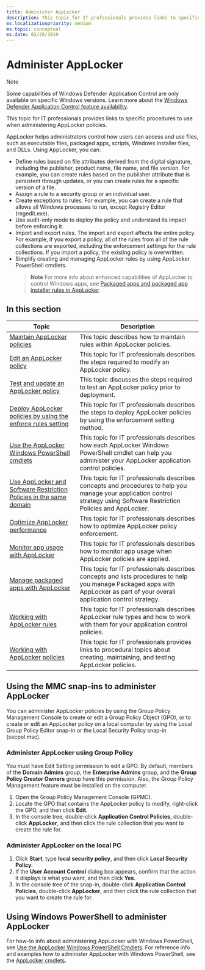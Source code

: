 ```yaml
---
title: Administer AppLocker
description: This topic for IT professionals provides links to specific procedures to use when administering AppLocker policies.
ms.localizationpriority: medium
ms.topic: conceptual
ms.date: 02/28/2019
---
```


# Administer AppLocker

> [!NOTE]
> Some capabilities of Windows Defender Application Control are only available on specific Windows versions. Learn more about the [Windows Defender Application Control feature availability](/windows/security/threat-protection/windows-defender-application-control/feature-availability).

This topic for IT professionals provides links to specific procedures to use when administering AppLocker policies.

AppLocker helps administrators control how users can access and use files, such as executable files, packaged apps, scripts, Windows Installer files, and DLLs. Using AppLocker, you can:

- Define rules based on file attributes derived from the digital signature, including the publisher, product name, file name, and file version. For example, you can create rules based on the publisher attribute that is persistent through updates, or you can create rules for a specific version of a file.
- Assign a rule to a security group or an individual user.
- Create exceptions to rules. For example, you can create a rule that allows all Windows processes to run, except Registry Editor (regedit.exe).
- Use audit-only mode to deploy the policy and understand its impact before enforcing it.
- Import and export rules. The import and export affects the entire policy. For example, if you export a policy, all of the rules from all of the rule collections are exported, including the enforcement settings for the rule collections. If you import a policy, the existing policy is overwritten.
- Simplify creating and managing AppLocker rules by using AppLocker PowerShell cmdlets.
  > **Note**  For more info about enhanced capabilities of AppLocker to control Windows apps, see [Packaged apps and packaged app installer rules in AppLocker](packaged-apps-and-packaged-app-installer-rules-in-applocker.md).
 
## In this section

| Topic | Description |
| - | - |
| [Maintain AppLocker policies](maintain-applocker-policies.md) | This topic describes how to maintain rules within AppLocker policies. |
| [Edit an AppLocker policy](edit-an-applocker-policy.md) | This topic for IT professionals describes the steps required to modify an AppLocker policy. |
| [Test and update an AppLocker policy](test-and-update-an-applocker-policy.md) | This topic discusses the steps required to test an AppLocker policy prior to deployment. |
| [Deploy AppLocker policies by using the enforce rules setting](deploy-applocker-policies-by-using-the-enforce-rules-setting.md) | This topic for IT professionals describes the steps to deploy AppLocker policies by using the enforcement setting method. |
| [Use the AppLocker Windows PowerShell cmdlets](use-the-applocker-windows-powershell-cmdlets.md) | This topic for IT professionals describes how each AppLocker Windows PowerShell cmdlet can help you administer your AppLocker application control policies. |
| [Use AppLocker and Software Restriction Policies in the same domain](use-applocker-and-software-restriction-policies-in-the-same-domain.md) | This topic for IT professionals describes concepts and procedures to help you manage your application control strategy using Software Restriction Policies and AppLocker. |
| [Optimize AppLocker performance](optimize-applocker-performance.md) | This topic for IT professionals describes how to optimize AppLocker policy enforcement. |
| [Monitor app usage with AppLocker](monitor-application-usage-with-applocker.md) | This topic for IT professionals describes how to monitor app usage when AppLocker policies are applied. |
| [Manage packaged apps with AppLocker](manage-packaged-apps-with-applocker.md) | This topic for IT professionals describes concepts and lists procedures to help you manage Packaged apps with AppLocker as part of your overall application control strategy. |
| [Working with AppLocker rules](working-with-applocker-rules.md) | This topic for IT professionals describes AppLocker rule types and how to work with them for your application control policies. |
| [Working with AppLocker policies](working-with-applocker-policies.md) | This topic for IT professionals provides links to procedural topics about creating, maintaining, and testing AppLocker policies. |

## <a href="" id="bkmk-using-snapins"></a>Using the MMC snap-ins to administer AppLocker

You can administer AppLocker policies by using the Group Policy Management Console to create or edit a Group Policy Object (GPO), or to create or edit an AppLocker policy on a local computer by using the Local Group Policy Editor snap-in or the Local Security Policy snap-in (secpol.msc).

### Administer AppLocker using Group Policy

You must have Edit Setting permission to edit a GPO. By default, members of the **Domain Admins** group, the **Enterprise Admins** group, and the **Group Policy Creator Owners** group have this permission. Also, the Group Policy Management feature must be installed on the computer.

1.  Open the Group Policy Management Console (GPMC).
2.  Locate the GPO that contains the AppLocker policy to modify, right-click the GPO, and then click **Edit**.
3.  In the console tree, double-click **Application Control Policies**, double-click **AppLocker**, and then click the rule collection that you want to create the rule for.

### Administer AppLocker on the local PC

1.  Click **Start**, type **local security policy**, and then click **Local Security Policy**.
2.  If the **User Account Control** dialog box appears, confirm that the action it displays is what you want, and then click **Yes**.
3.  In the console tree of the snap-in, double-click **Application Control Policies**, double-click **AppLocker**, and then click the rule collection that you want to create the rule for.

## Using Windows PowerShell to administer AppLocker

For how-to info about administering AppLocker with Windows PowerShell, see [Use the AppLocker Windows PowerShell Cmdlets](use-the-applocker-windows-powershell-cmdlets.md). For reference info and examples how to administer AppLocker with Windows PowerShell, see the [AppLocker cmdlets](/powershell/module/applocker/).

